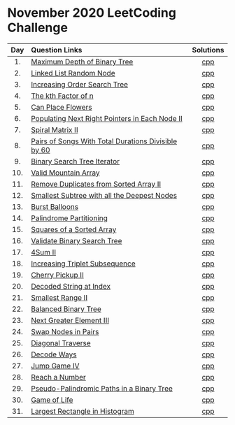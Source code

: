 # November 2020 LeetCoding Challenge

| Day | Question Links                                                                                                                                                               |                                       Solutions                                        |
| :-: | :--------------------------------------------------------------------------------------------------------------------------------------------------------------------------- | :------------------------------------------------------------------------------------: |
| 1.  | [Maximum Depth of Binary Tree](https://leetcode.com/explore/featured/card/december-leetcoding-challenge/569/week-1-december-1st-december-7th/3551/)                          |                [cpp](./01.%20Maximum%20Depth%20of%20Binary%20Tree.cpp)                 |
| 2.  | [Linked List Random Node](https://leetcode.com/explore/featured/card/december-leetcoding-challenge/569/week-1-december-1st-december-7th/3552/)                               |                    [cpp](./02.%20Linked%20List%20Random%20Node.cpp)                    |
| 3.  | [Increasing Order Search Tree](https://leetcode.com/explore/challenge/card/december-leetcoding-challenge/569/week-1-december-1st-december-7th/3553/)                         |                 [cpp](./03.%20Increasing%20Order%20Search%20Tree.cpp)                  |
| 4.  | [The kth Factor of n](https://leetcode.com/explore/challenge/card/december-leetcoding-challenge/569/week-1-december-1st-december-7th/3554/)                                  |                     [cpp](./04.%20The%20kth%20Factor%20of%20n.cpp)                     |
| 5.  | [Can Place Flowers](https://leetcode.com/explore/challenge/card/december-leetcoding-challenge/569/week-1-december-1st-december-7th/3555/)                                    |                        [cpp](./05.%20Can%20Place%20Flowers.cpp)                        |
| 6.  | [Populating Next Right Pointers in Each Node II](https://leetcode.com/explore/challenge/card/december-leetcoding-challenge/569/week-1-december-1st-december-7th/3556/)       |    [cpp](./06.%20Populating%20Next%20Right%20Pointers%20in%20Each%20Node%20II.cpp)     |
| 7.  | [Spiral Matrix II](https://leetcode.com/explore/challenge/card/december-leetcoding-challenge/569/week-1-december-1st-december-7th/3557/)                                     |                        [cpp](./07.%20Spiral%20Matrix%20II.cpp)                         |
| 8.  | [Pairs of Songs With Total Durations Divisible by 60](https://leetcode.com/explore/challenge/card/december-leetcoding-challenge/570/week-2-december-8th-december-14th/3559/) | [cpp](./08.%20Pairs%20of%20Songs%20With%20Total%20Durations%20Divisible%20by%2060.cpp) |
| 9.  | [Binary Search Tree Iterator](https://leetcode.com/explore/featured/card/december-leetcoding-challenge/570/week-2-december-8th-december-14th/3560/)                          |                  [cpp](./09.%20Binary%20Search%20Tree%20Iterator.cpp)                  |
| 10. | [Valid Mountain Array](https://leetcode.com/explore/featured/card/december-leetcoding-challenge/570/week-2-december-8th-december-14th/3561/)                                 |                      [cpp](./10.%20Valid%20Mountain%20Array.cpp)                       |
| 11. | [Remove Duplicates from Sorted Array II](https://leetcode.com/explore/challenge/card/december-leetcoding-challenge/570/week-2-december-8th-december-14th/3562/)              |          [cpp](./11.%20Remove%20Duplicates%20from%20Sorted%20Array%20II.cpp)           |
| 12. | [Smallest Subtree with all the Deepest Nodes](https://leetcode.com/explore/challenge/card/december-leetcoding-challenge/570/week-2-december-8th-december-14th/3563/)              |          [cpp](./12.%20Smallest%20Subtree%20with%20all%20the%20Deepest%20Nodes.cpp)           |
| 13. | [Burst Balloons](https://leetcode.com/explore/challenge/card/december-leetcoding-challenge/570/week-2-december-8th-december-14th/3564/)              |          [cpp](./13.%20Burst%20Balloons.cpp)           |
| 14. | [Palindrome Partitioning](https://leetcode.com/explore/challenge/card/december-leetcoding-challenge/570/week-2-december-8th-december-14th/3565/)              |          [cpp](./14.%20Palindrome%20Partitioning.cpp)           |
| 15. | [Squares of a Sorted Array](https://leetcode.com/explore/challenge/card/december-leetcoding-challenge/571/week-3-december-15th-december-21st/3567/)              |          [cpp](./15.%20Squares%20of%20a%20Sorted%20Array.cpp)           |
| 16. | [Validate Binary Search Tree](https://leetcode.com/explore/challenge/card/december-leetcoding-challenge/571/week-3-december-15th-december-21st/3568/)              |          [cpp](./16.%20Validate%20Binary%20Search%20Tree.cpp)           |
| 17. | [4Sum II](https://leetcode.com/explore/challenge/card/december-leetcoding-challenge/571/week-3-december-15th-december-21st/3569/)              |          [cpp](./17.%204Sum%20II.cpp)           |
| 18. | [Increasing Triplet Subsequence](https://leetcode.com/explore/challenge/card/december-leetcoding-challenge/571/week-3-december-15th-december-21st/3570/)              |          [cpp](./18.%20Increasing%20Triplet%20Subsequence.cpp)           |
| 19. | [Cherry Pickup II](https://leetcode.com/explore/challenge/card/december-leetcoding-challenge/571/week-3-december-15th-december-21st/3571/)              |          [cpp](./19.%20Cherry%20Pickup%20II.cpp)   |    
| 20. | [Decoded String at Index](https://leetcode.com/explore/challenge/card/december-leetcoding-challenge/571/week-3-december-15th-december-21st/3572/) |[cpp](./20.%20Decoded%20String%20at%20Index.cpp)   |    
| 21. | [Smallest Range II](https://leetcode.com/explore/challenge/card/december-leetcoding-challenge/571/week-3-december-15th-december-21st/3573/) |[cpp](./21.%20Smallest%20Range%20II.cpp)   |    
| 22. | [Balanced Binary Tree](https://leetcode.com/explore/challenge/card/december-leetcoding-challenge/572/week-4-december-22nd-december-28th/3577/) |[cpp](./22.%20Balanced%20Binary%20Tree.cpp)   |    
| 23. | [Next Greater Element III](https://leetcode.com/explore/challenge/card/december-leetcoding-challenge/572/week-4-december-22nd-december-28th/3578/) |[cpp](./23.%20Next%20Greater%20Element%20III.cpp)   |    
| 24. | [Swap Nodes in Pairs](https://leetcode.com/explore/challenge/card/december-leetcoding-challenge/572/week-4-december-22nd-december-28th/3579/) |[cpp](./24.%20Swap%20Nodes%20in%20Pairs.cpp)   |    
| 25. | [Diagonal Traverse](https://leetcode.com/explore/challenge/card/december-leetcoding-challenge/572/week-4-december-22nd-december-28th/3580/) |[cpp](./25.%20Diagonal%20Traverse.cpp)   |    
| 26. | [Decode Ways](https://leetcode.com/explore/challenge/card/december-leetcoding-challenge/572/week-4-december-22nd-december-28th/3581/) |[cpp](./26.%20Decode%20Ways.cpp)   |    
| 27. | [Jump Game IV](https://leetcode.com/explore/challenge/card/december-leetcoding-challenge/572/week-4-december-22nd-december-28th/3582/) |[cpp](./27.%20Jump%20Game%20IV.cpp)   |    
| 28. | [Reach a Number](https://leetcode.com/explore/challenge/card/december-leetcoding-challenge/572/week-4-december-22nd-december-28th/3583/) |[cpp](./28.%20Reach%20a%20Number.cpp)   |    
| 29. | [Pseudo-Palindromic Paths in a Binary Tree](https://leetcode.com/explore/challenge/card/december-leetcoding-challenge/573/week-5-december-29th-december-31st/3585/) |[cpp](./29.%20Pseudo-Palindromic%20Paths%20in%20a%20Binary%20Tree.cpp)   |    
| 30. | [Game of Life](https://leetcode.com/explore/featured/card/december-leetcoding-challenge/573/week-5-december-29th-december-31st/3586/) |[cpp](./30.%20Game%20of%20Life.cpp)   |    
| 31. | [Largest Rectangle in Histogram](https://leetcode.com/explore/featured/card/december-leetcoding-challenge/573/week-5-december-29th-december-31st/3587/) |[cpp](./31.%20Largest%20Rectangle%20in%20Histogram.cpp)   |    


